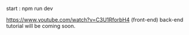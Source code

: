 start : npm run dev


https://www.youtube.com/watch?v=C3U1RforbH4 (front-end)
back-end tutorial will be coming soon. 


